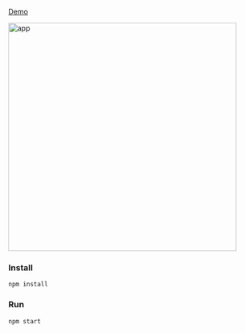 <a href="https://admiring-bardeen-9dd0d8.netlify.app" target="_blank">Demo</a>

<img width="454" alt="app" src="https://user-images.githubusercontent.com/6517308/113477596-412c9700-9483-11eb-8646-f3819bdea868.png">

### Install
`npm install`

### Run
`npm start`
